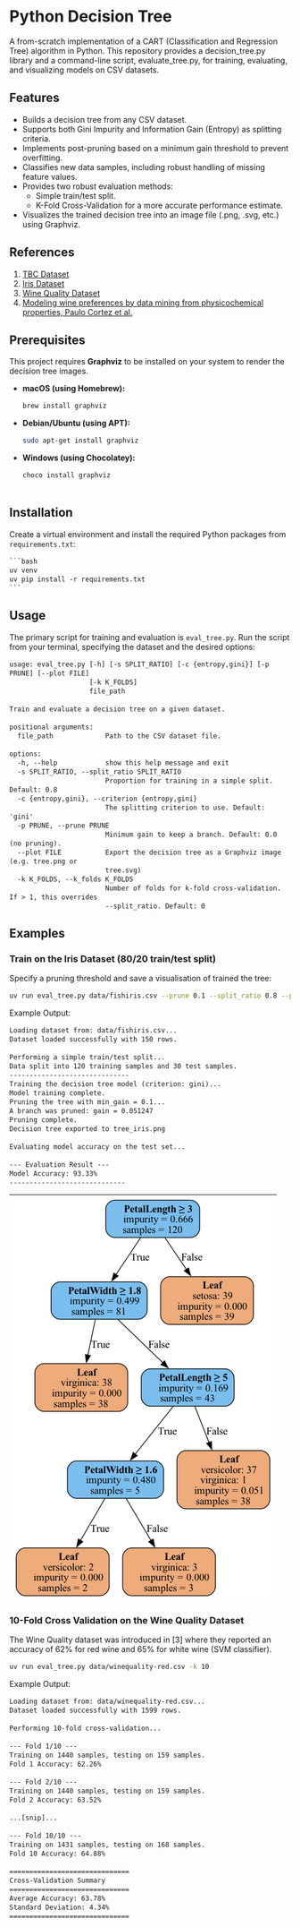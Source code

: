 # Python Decision Tree

A from-scratch implementation of a CART (Classification and Regression Tree) algorithm in Python. This repository provides a decision_tree.py library and a command-line script, evaluate_tree.py, for training, evaluating, and visualizing models on CSV datasets.

## Features

* Builds a decision tree from any CSV dataset.
* Supports both Gini Impurity and Information Gain (Entropy) as splitting criteria.
* Implements post-pruning based on a minimum gain threshold to prevent overfitting.
* Classifies new data samples, including robust handling of missing feature values.
* Provides two robust evaluation methods:
  * Simple train/test split.
  * K-Fold Cross-Validation for a more accurate performance estimate.
* Visualizes the trained decision tree into an image file (.png, .svg, etc.) using Graphviz.

## References

1. [TBC Dataset](https://www.kaggle.com/datasets/tawsifurrahman/tuberculosis-tb-chest-xray-dataset)
2. [Iris Dataset](https://archive.ics.uci.edu/dataset/53/iris)
3. [Wine Quality Dataset](https://archive.ics.uci.edu/dataset/186/wine+quality)
4. [Modeling wine preferences by data mining from physicochemical properties, Paulo Cortez et al.](https://repositorium.sdum.uminho.pt/bitstream/1822/10029/1/wine5.pdf)


## Prerequisites

This project requires **Graphviz** to be installed on your system to render the decision tree images.

-   **macOS (using Homebrew):**
    ```bash
    brew install graphviz
    ```
-   **Debian/Ubuntu (using APT):**
    ```bash
    sudo apt-get install graphviz
    ```
-   **Windows (using Chocolatey):**
    ```bash
    choco install graphviz
   

## Installation

Create a virtual environment and install the required Python packages from `requirements.txt`:

    ```bash
    uv venv
    uv pip install -r requirements.txt
    ```

## Usage

The primary script for training and evaluation is ```eval_tree.py```.
Run the script from your terminal, specifying the dataset and the desired options:

``` text
usage: eval_tree.py [-h] [-s SPLIT_RATIO] [-c {entropy,gini}] [-p PRUNE] [--plot FILE]
                    [-k K_FOLDS]
                    file_path

Train and evaluate a decision tree on a given dataset.

positional arguments:
  file_path             Path to the CSV dataset file.

options:
  -h, --help            show this help message and exit
  -s SPLIT_RATIO, --split_ratio SPLIT_RATIO
                        Proportion for training in a simple split. Default: 0.8
  -c {entropy,gini}, --criterion {entropy,gini}
                        The splitting criterion to use. Default: 'gini'
  -p PRUNE, --prune PRUNE
                        Minimum gain to keep a branch. Default: 0.0 (no pruning).
  --plot FILE           Export the decision tree as a Graphviz image (e.g. tree.png or
                        tree.svg)
  -k K_FOLDS, --k_folds K_FOLDS
                        Number of folds for k-fold cross-validation. If > 1, this overrides
                        --split_ratio. Default: 0
```

## Examples

### Train on the Iris Dataset (80/20 train/test split)

Specify a pruning threshold and save a visualisation of trained the tree:
``` bash
uv run eval_tree.py data/fishiris.csv --prune 0.1 --split_ratio 0.8 --plot tree_iris.png
```
Example Output:
```text
Loading dataset from: data/fishiris.csv...
Dataset loaded successfully with 150 rows.

Performing a simple train/test split...
Data split into 120 training samples and 30 test samples.
------------------------------
Training the decision tree model (criterion: gini)...
Model training complete.
Pruning the tree with min_gain = 0.1...
A branch was pruned: gain = 0.051247
Pruning complete.
Decision tree exported to tree_iris.png

Evaluating model accuracy on the test set...

--- Evaluation Result ---
Model Accuracy: 93.33%
-----------------------------
```

| ![Iris Decision Tree](assets/tree_iris.png) |
| --- |

### 10-Fold Cross Validation on the Wine Quality Dataset

The Wine Quality dataset was introduced in [3] where they reported an accuracy of 62% for red wine and 65% for white wine (SVM classifier).

``` bash
uv run eval_tree.py data/winequality-red.csv -k 10
```

Example Output:
```
Loading dataset from: data/winequality-red.csv...
Dataset loaded successfully with 1599 rows.

Performing 10-fold cross-validation...

--- Fold 1/10 ---
Training on 1440 samples, testing on 159 samples.
Fold 1 Accuracy: 62.26%

--- Fold 2/10 ---
Training on 1440 samples, testing on 159 samples.
Fold 2 Accuracy: 63.52%

...[snip]...

--- Fold 10/10 ---
Training on 1431 samples, testing on 168 samples.
Fold 10 Accuracy: 64.88%

==============================
Cross-Validation Summary
==============================
Average Accuracy: 63.78%
Standard Deviation: 4.34%
==============================
```

